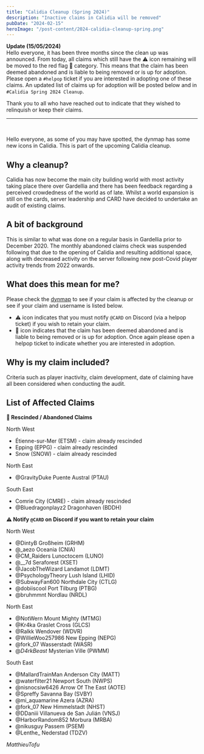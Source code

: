 ```yaml
---
title: "Calidia Cleanup (Spring 2024)"
description: "Inactive claims in Calidia will be removed"
pubDate: "2024-02-15"
heroImage: "/post-content/2024-calidia-cleanup-spring.png"
---
```


**Update (15/05/2024)** <br>
Hello everyone, it has been three months since the clean up was announced. From today, all claims which still have the ⚠️ icon remaining will be moved to the red flag 🚩 category. This means that the claim has been deemed abandoned and is liable to being removed or is up for adoption. Please open a `⁠#helpop` ticket if you are interested in adopting one of these claims. An updated list of claims up for adoption will be posted below and in `⁠#Calidia Spring 2024 Cleanup`.

Thank you to all who have reached out to indicate that they wished to relinquish or keep their claims.

---

<br>

Hello everyone, as some of you may have spotted, the dynmap has some new icons in Calidia. This is part of the upcoming Calidia cleanup.

## Why a cleanup?

Calidia has now become the main city building world with most activity taking place there over Gardellia and there has been feedback regarding a perceived crowdedness of the world as of late. Whilst a world expansion is still on the cards, server leadership and CARD have decided to undertake an audit of existing claims.

## A bit of background

This is similar to what was done on a regular basis in Gardellia prior to December 2020. The monthly abandoned claims check was suspended following that due to the opening of Calidia and resulting additional space, along with decreased activity on the server following new post-Covid player activity trends from 2022 onwards.

## What does this mean for me?

Please check the [dynmap](http://play.wolvhaven.net:8123/?worldname=Calidia) to see if your claim is affected by the cleanup or see if your claim and username is listed below.

- ⚠️ icon indicates that you must notify `@CARD` on Discord (via a ⁠helpop ticket) if you wish to retain your claim.
- 🚩 icon indicates that the claim has been deemed abandoned and is liable to being removed or is up for adoption. Once again please open a ⁠helpop ticket to indicate whether you are interested in adoption.

## Why is my claim included?

Criteria such as player inactivity, claim development, date of claiming have all been considered when conducting the audit.

## List of Affected Claims

**🚩 Rescinded / Abandoned Claims**

North West
- Étienne-sur-Mer (ETSM) - claim already rescinded
- Epping (EPPG) - claim already rescinded
- Snow (SNOW)  - claim already rescinded

North East
- @GravityDuke Puente Austral (PTAU)

South East
- Comrie City (CMRE) - claim already rescinded
- @Bluedragonplayz2 Dragonhaven (BDDH)

**⚠️ Notify `@CARD` on Discord if you want to retain your claim**

North West
- @DintyB Großheim (GRHM)
- @_aezo Oceania (CNIA)
- @CM_Raiders Lunoctocem (LUNO)
- @__7d Seraforest (XSET)
- @JacobTheWizard Landamot (LDMT)
- @PsychologyTheory Lush Island (LHID)
- @SubwayFan600 Northdale City (CTLG)
- @dobiiscool Port Tilburg (PTBG)
- @bruhmmnt Nordlau (NRDL)

North East
- @NotWern Mount Mighty (MTMG)
- @Kr4ka Graslet Cross (GLCS)
- @Ralkk Wendover (WDVR)
- @WillieWoo257986 New Epping (NEPG)
- @fork_07 Wasserstadt (WASR)
- @_D4rkBeast_ Mysterian Ville (PWMM)

South East
- @MallardTrainMan Anderson City (MATT)
- @waterfilter21 Newport South (NWPS)
- @nisnocsiw6426 Arrow Of The East (AOTE)
- @Spreffy Savanna Bay (SVBY)
- @mi_aquamarine Azera (AZRA)
- @fork_07 New Himmelstadt (NHST)
- @DDaniii Villanueva de San Julián (VNSJ)
- @HarborRandom852 Morbura (MRBA)
- @nikusguy Passem (PSEM)
- @Lenthe_ Nederstad (TDZV)

*MatthieuTofu*